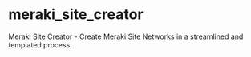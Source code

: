 # meraki_site_creator
Meraki Site Creator - Create Meraki Site Networks in a streamlined and templated process.
